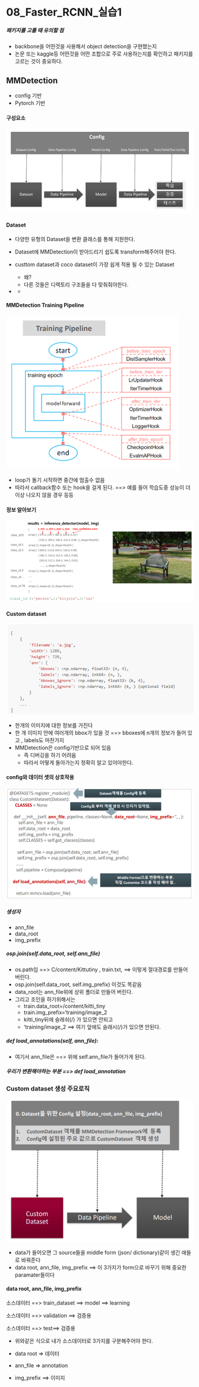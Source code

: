 # 08_Faster_RCNN_실습1

##### 패키지를 고를 때 유의할 점

- backbone을 어떤것을 사용해서 object detection을 구현했는지
- 논문 또는 kaggle등 어떤것을 어떤 조합으로 주로 사용하는지를 확인하고 패키지를 고르는 것이 중요하다.



## MMDetection

- config 기반
- Pytorch 기반



#### 구성요소

![image-20220502130311970](08_Faster_RCNN_실습1.assets/image-20220502130311970.png)

#### Dataset

- 다양한 유형의 Dataset을 변환 클래스를 통해 지원한다.
- Dataset에 MMDetection이 받아드리기 쉽도록 transform해주어야 한다.
- custtom dataset과 coco dataset이 가장 쉽게 적용 될 수 있는 Dataset
  - 왜?
  - 다른 것들은 디렉토리 구조들을 다 맞춰줘야한다.



- - 





#### MMDetection Training Pipeline

![image-20220502130858493](08_Faster_RCNN_실습1.assets/image-20220502130858493.png)

- loop가 돌기 시작하면 중간에 멈출수 없음
- 따라서 callback함수 또는 hook을 걸게 된다. ==> 예를 들어 학습도중 성능이 더이상 나오지 않을 경우 등등



#### 정보 알아보기

![image-20220502203507937](08_Faster_RCNN_실습1.assets/image-20220502203507937.png)



#### Custom dataset

![image-20220503151112466](08_Faster_RCNN_실습1.assets/image-20220503151112466.png)

- 한개의 이미지에 대한 정보를 가진다
- 한 개 이미지 안에 여러개의 bbox가 있을 것 ==> bboxes에 n개의 정보가 들어 있고 , labels도 마찬가지
- MMDetection은 config기반으로 되어 있음
  - 즉 디버깅을 하기 어려움
  - 따라서 어떻게 돌아가는지 정확히 알고 있어야한다.



#### config와 데이터 셋의 상호작용

![image-20220503164617481](08_Faster_RCNN_실습1.assets/image-20220503164617481.png)

##### 생성자

- ann_file
- data_root
- img_prefix

##### osp.join(self.data_root, self.ann_file)

- os.path임 ==> C/content/Kittutiny , train.txt, ==> 이렇게 절대경로를 만들어 버린다.
- osp.join(self.data_root, self.img_prefix) 이것도 똑같음
- data_root는 ann_file위에 상위 폴더로 만들어 버린다.
- 그리고 조인을 하기위해서는
  - train.data_root=/content/kitti_tiny
  - train.img_prefix=‘training/image_2
  - kitti_tiny뒤에 슬래쉬(/) 가 있으면 안되고
  - ‘training/image_2 ==> 여기 앞에도 슬래시(/)가 있으면 안된다.



##### def load_annotations(self, ann_file):

- 여기서 ann_file은 ==> 위에 self.ann_file가 들어가게 된다.





##### 우리가 변환해야하는 부분 ==> def load_annotation





### Custom dataset 생성 주요로직

![image-20220503165152400](08_Faster_RCNN_실습1.assets/image-20220503165152400.png)

- data가 들어오면 그 source들을 middle form (json/ dictionary)같이 생긴 애들로 바꿔준다
- data root, ann_file, img_prefix ==> 이 3가지가 form으로 바꾸기 위해  중요한 paramater들이다



#### data root, ann_file, img_prefix

소스데이터 ==> train_dataset ==> model ==> learning

소스데이터 ==> validation ==> 검증용

소스데이터 ==> test==> 검증용

- 위와같은 식으로 내가 소스데이터로 3가지를 구분해주어야 한다.

- data root => 데이터
- ann_file => annotation
- img_prefix  ==> 이미지



















